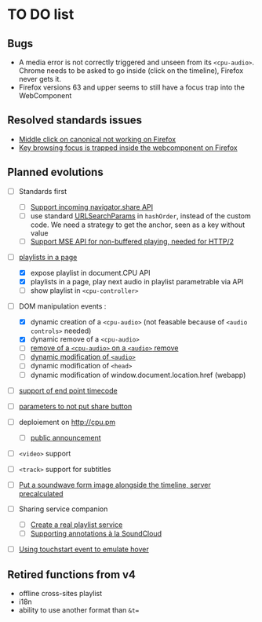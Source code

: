 TO DO list
==========

Bugs
----

* A media error is not correctly triggered and unseen from its  `<cpu-audio>`. Chrome needs to be asked to go inside (click on the timeline), Firefox never gets it.
* Firefox versions 63 and upper seems to still have a focus trap into the WebComponent

Resolved standards issues
-------------------------

* [Middle click on canonical not working on Firefox](https://bugzilla.mozilla.org/show_bug.cgi?id=1476302)
* [Key browsing focus is trapped inside the webcomponent on Firefox](https://bugzilla.mozilla.org/show_bug.cgi?id=1476301)

Planned evolutions
------------------

- [ ] Standards first
    - [ ] [Support incoming navigator.share API](https://github.com/dascritch/cpu-audio/issues/4)
    - [ ] use standard [URLSearchParams](https://developer.mozilla.org/en-US/docs/Web/API/URLSearchParams) in `hashOrder`, instead of the custom code. We need a strategy to get the anchor, seen as a key without value
    - [ ] [Support MSE API for non-buffered playing, needed for HTTP/2](https://github.com/dascritch/cpu-audio/issues/12)
- [ ] [playlists in a page](https://github.com/dascritch/cpu-audio/issues/7)
    - [X] expose playlist in document.CPU API
    - [X] playlists in a page, play next audio in playlist parametrable via API
    - [ ] show playlist in `<cpu-controller>`
- [ ] DOM manipulation events :
    - [X] dynamic creation of a `<cpu-audio>` (not feasable because of `<audio controls>` needed)
    - [X] dynamic remove of a `<cpu-audio>`
    - [ ] [remove of a `<cpu-audio>` on a `<audio>` remove](https://github.com/dascritch/ondemiroir-audio-tag/issues/8)
    - [ ] [dynamic modification of `<audio>`](https://github.com/dascritch/cpu-audio/issues/13)
    - [ ] dynamic modification of `<head>`
    - [ ] dynamic modification of window.document.location.href (webapp)
- [ ] [support of end point timecode](https://github.com/dascritch/cpu-audio/issues/11)
- [ ] [parameters to not put share button](https://github.com/dascritch/cpu-audio/issues/15)
- [ ] deploiement on <http://cpu.pm> 
    - [ ] [public announcement](https://www.webcomponents.org/publish)
- [ ] `<video>` support
- [ ] `<track>` support for subtitles 
- [ ] [Put a soundwave form image alongside the timeline, server precalculated](https://github.com/dascritch/cpu-audio/issues/6)
- [ ] Sharing service companion
    - [ ] [Create a real playlist service](https://github.com/dascritch/cpu-audio/issues/8)
    - [ ] [Supporting annotations à la SoundCloud](https://github.com/dascritch/cpu-audio/issues/10)
- [ ] [Using touchstart event to emulate hover](https://github.com/dascritch/cpu-audio/issues/9)


Retired functions from v4
-------------------------

- offline cross-sites playlist
- i18n
- ability to use another format than `&t=`
